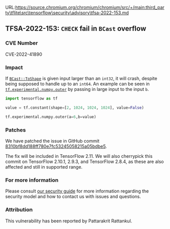 URL:https://source.chromium.org/chromium/chromium/src/+/main:third_party\tflite\src\tensorflow\security\advisory\tfsa-2022-153.md
## TFSA-2022-153: `CHECK` fail in `BCast` overflow

### CVE Number
CVE-2022-41890

### Impact
If [`BCast::ToShape`](https://github.com/tensorflow/tensorflow/blob/master/tensorflow/core/util/bcast.h) is given input larger than an `int32`, it will crash, despite being supposed to handle up to an `int64`. An example can be seen in [`tf.experimental.numpy.outer`](https://github.com/tensorflow/tensorflow/blob/master/tensorflow/core/util/bcast.h) by passing in large input to the input `b`.
```python
import tensorflow as tf

value = tf.constant(shape=[2, 1024, 1024, 1024], value=False)

tf.experimental.numpy.outer(a=6,b=value)
```

### Patches
We have patched the issue in GitHub commit [8310bf8dd188ff780e7fc53245058215a05bdbe5](https://github.com/tensorflow/tensorflow/commit/8310bf8dd188ff780e7fc53245058215a05bdbe5).

The fix will be included in TensorFlow 2.11. We will also cherrypick this commit on TensorFlow 2.10.1, 2.9.3, and TensorFlow 2.8.4, as these are also affected and still in supported range.


### For more information
Please consult [our security guide](https://github.com/tensorflow/tensorflow/blob/master/SECURITY.md) for more information regarding the security model and how to contact us with issues and questions.


### Attribution
This vulnerability has been reported by Pattarakrit Rattankul.
